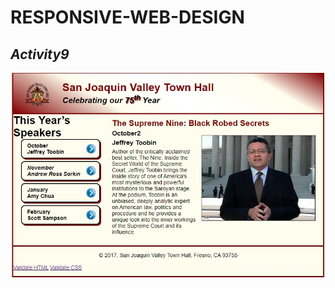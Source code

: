 # RESPONSIVE-WEB-DESIGN
## _Activity9_
 
![screenshot](https://github.com/flashomer/RESPONSIVE-WEB-DESIGN/blob/main/Activity9/Screenshot.jpg)

